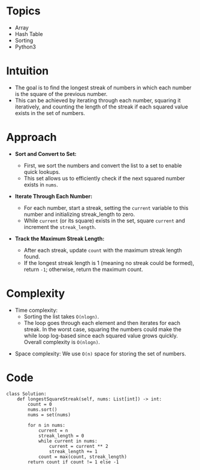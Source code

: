 # Topics
- Array
- Hash Table
- Sorting
- Python3

# Intuition
- The goal is to find the longest streak of numbers in which each number is the square of the previous number.
- This can be achieved by iterating through each number, squaring it iteratively, and counting the length of the streak if each squared value exists in the set of numbers.
<!-- Describe your first thoughts on how to solve this problem. -->

# Approach
- **Sort and Convert to Set:**
  - First, we sort the numbers and convert the list to a set to enable quick lookups.
  - This set allows us to efficiently check if the next squared number exists in `nums`.

- **Iterate Through Each Number:**
  - For each number, start a streak, setting the `current` variable to this number and initializing streak_length to zero.
  - While `current` (or its square) exists in the set, square `current` and increment the `streak_length`.

- **Track the Maximum Streak Length:**
  - After each streak, update `count` with the maximum streak length found.
  - If the longest streak length is 1 (meaning no streak could be formed), return `-1`; otherwise, return the maximum count.

<!-- Describe your approach to solving the problem. -->

# Complexity
- Time complexity:
  - Sorting the list takes `O(nlogn)`.
  - The loop goes through each element and then iterates for each streak. In the worst case, squaring the numbers could make the while loop log-based since each squared value grows quickly. Overall complexity is `O(nlogn)`.
<!-- Add your time complexity here, e.g. $$O(n)$$ -->

- Space complexity: We use `O(n)` space for storing the set of numbers.
<!-- Add your space complexity here, e.g. $$O(n)$$ -->

# Code
```python3 []
class Solution:
    def longestSquareStreak(self, nums: List[int]) -> int:
        count = 0
        nums.sort()
        nums = set(nums)

        for n in nums:
            current = n
            streak_length = 0
            while current in nums:
                current = current ** 2
                streak_length += 1
            count = max(count, streak_length)
        return count if count != 1 else -1

```